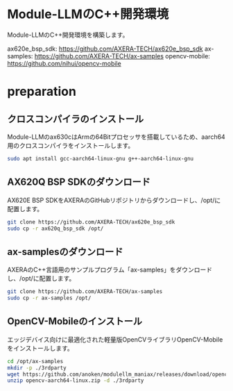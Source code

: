 # Module-LLMのC++開発環境
Module-LLMのC++開発環境を構築します。

ax620e_bsp_sdk: https://github.com/AXERA-TECH/ax620e_bsp_sdk
ax-samples: https://github.com/AXERA-TECH/ax-samples
opencv-mobile: https://github.com/nihui/opencv-mobile
#  preparation
## クロスコンパイラのインストール

Module-LLMのax630cはArmの64Bitプロセッサを搭載しているため、aarch64用のクロスコンパイラをインストールします。

```bash
sudo apt install gcc-aarch64-linux-gnu g++-aarch64-linux-gnu
```

## AX620Q BSP SDKのダウンロード

AX620E BSP SDKをAXERAのGitHubリポジトリからダウンロードし、/opt/に配置します。

```bash
git clone https://github.com/AXERA-TECH/ax620e_bsp_sdk
sudo cp -r ax620q_bsp_sdk /opt/
```

## ax-samplesのダウンロード

AXERAのC++言語用のサンプルプログラム「ax-samples」をダウンロードし、/opt/に配置します。

```bash
git clone https://github.com/AXERA-TECH/ax-samples
sudo cp -r ax-samples /opt/
```

## OpenCV-Mobileのインストール

エッジデバイス向けに最適化された軽量版OpenCVライブラリOpenCV-Mobileをインストールします。

```bash
cd /opt/ax-samples
mkdir -p ./3rdparty
wget https://github.com/anoken/modulellm_maniax/releases/download/opencv_mobile/opencv-aarch64-linux.zip
unzip opencv-aarch64-linux.zip -d ./3rdparty
```

